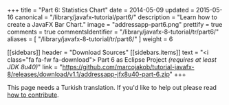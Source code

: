 +++
title = "Part 6: Statistics Chart"
date = 2014-05-09
updated = 2015-05-16
canonical = "/library/javafx-tutorial/part6/"
description = "Learn how to create a JavaFX Bar Chart."
image = "addressapp-part6.png"
prettify = true
comments = true 
commentsIdentifier = "/library/javafx-8-tutorial/tr/part6/"
aliases = [ 
  "/library/javafx-8-tutorial/tr/part6/"
]
weight = 6

[[sidebars]]
header = "Download Sources"
[[sidebars.items]]
text = "<i class=\"fa fa-fw fa-download\"></i> Part 6 as Eclipse Project <em>(requires at least JDK 8u40)</em>"
link = "https://github.com/marcojakob/tutorial-javafx-8/releases/download/v1.1/addressapp-jfx8u40-part-6.zip"
+++

<div class="alert alert-warning">
  <i class="fa fa-language"></i> This page needs a Turkish translation. If you'd like to help out please read <a href="/library/how-to-contribute/" class="alert-link">how to contribute</a>.
</div>